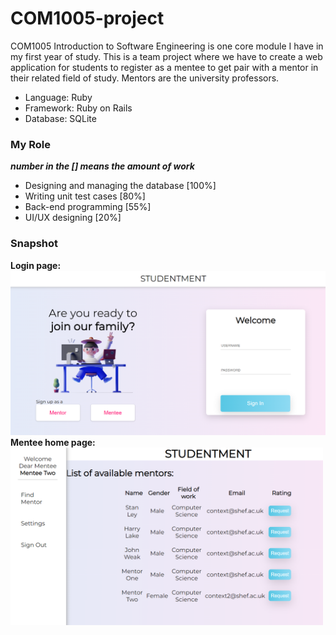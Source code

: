 # COM1005-project
COM1005 Introduction to Software Engineering is one core module I have in my first year of study.
This is a team project where we have to create a web application for students to register as a mentee to get pair with a mentor in their related field of study. Mentors are the university professors.
- Language: Ruby
- Framework: Ruby on Rails
- Database: SQLite

### My Role
___number in the [] means the amount of work___
- Designing and managing the database [100%]
- Writing unit test cases [80%]
- Back-end programming [55%]
- UI/UX designing [20%]

### Snapshot
**Login page:**
</br>
<img src="https://github.com/ren-tao01/COM1005-project/blob/master/images/ruby_snapshot1.PNG" alt="User login page" width="600"/>
</br>
**Mentee home page:**
</br>
<img src="https://github.com/ren-tao01/COM1005-project/blob/master/images/ruby_snapshot2.PNG" alt="Mentee homepage" width="500"/>

